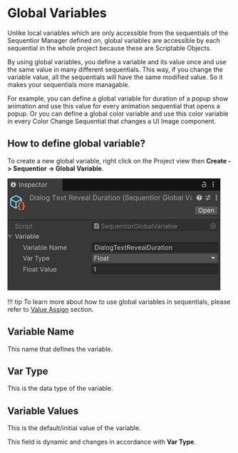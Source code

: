 # Global Variables

Unlike local variables which are only accessible from the sequentials of the Sequentior Manager defined on, global variables are accessible by each sequential in the whole project because these are Scriptable Objects.

By using global variables, you define a variable and its value once and use the same value in many different sequentials. This way, if you change the variable value, all the sequentials will have the same modified value. So it makes your sequentials more managable.

For example, you can define a global variable for duration of a popup show animation and use this value for every animation sequential that opens a popup. Or you can define a global color variable and use this color variable in every Color Change Sequential that changes a UI Image component.


## How to define global variable?

To create a new global variable, right click on the Project view then __Create -> Sequentior -> Global Variable__.


![Global Variable](../img/globalvariable.jpg)

!!! tip
    To learn more about how to use global variables in sequentials, please refer to [Value Assign](../valueassign.md) section.

## Variable Name
This name that defines the variable.

## Var Type
This is the data type of the variable.

## Variable Values
This is the default/initial value of the variable.

This field is dynamic and changes in accordance with __Var Type__.
